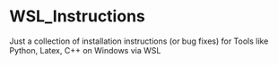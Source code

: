 # WSL_Instructions
Just a collection of installation instructions (or bug fixes) for Tools like Python, Latex, C++ on Windows via WSL
